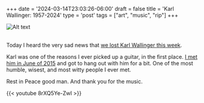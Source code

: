 +++
date = '2024-03-14T23:03:26-06:00'
draft = false
title = 'Karl Wallinger: 1957-2024'
type = 'post'
tags = ["art", "music", "rip"]
+++

<div>
  <img src="https://julianwest.me/Blog/posts/Karl-Wallinger/karl-wallinger-and-me.jpeg" alt="Alt text">
</div><br />

Today I heard the very sad news that <a href="https://www.theguardian.com/music/2024/mar/13/karl-wallinger-obituary">we lost Karl Wallinger this week</a>.<br />

Karl was one of the reasons I ever picked up a guitar, in the first place.  <a href="http://julianwest.me/Blog/posts/karl-wallinger/karl-wallinger">I met him in June of 2015</a> and got to hang out with him for a bit.  One of the most humble, wisest, and most witty people I ever met.  <br />

Rest in Peace good man.  And thank you for the music.


<div class="video">
{{< youtube 8rXQ5Ye-ZwI >}}
</div>



